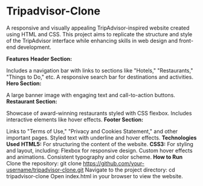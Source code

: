 # Tripadvisor-Clone

A responsive and visually appealing TripAdvisor-inspired website created using HTML and CSS. This project aims to replicate the structure and style of the TripAdvisor interface while enhancing skills in web design and front-end development.

**Features**
**Header Section:**

Includes a navigation bar with links to sections like "Hotels," "Restaurants," "Things to Do," etc.
A responsive search bar for destinations and activities.
**Hero Section:**

A large banner image with engaging text and call-to-action buttons.
**Restaurant Section:**

Showcase of award-winning restaurants styled with CSS flexbox.
Includes interactive elements like hover effects.
**Footer Section:**

Links to "Terms of Use," "Privacy and Cookies Statement," and other important pages.
Styled text with underline and hover effects.
**Technologies Used**
**HTML5:** For structuring the content of the website.
**CSS3:** For styling and layout, including:
Flexbox for responsive design.
Custom hover effects and animations.
Consistent typography and color scheme.
**How to Run**
Clone the repository:
git clone https://github.com/your-username/tripadvisor-clone.git
Navigate to the project directory:
cd tripadvisor-clone
Open index.html in your browser to view the website.
